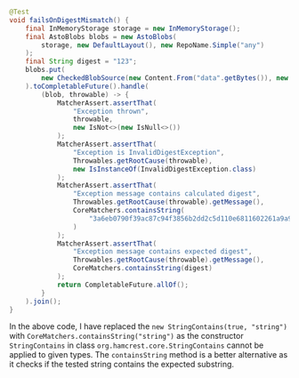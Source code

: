 ```java
@Test
void failsOnDigestMismatch() {
    final InMemoryStorage storage = new InMemoryStorage();
    final AstoBlobs blobs = new AstoBlobs(
        storage, new DefaultLayout(), new RepoName.Simple("any")
    );
    final String digest = "123";
    blobs.put(
        new CheckedBlobSource(new Content.From("data".getBytes()), new Digest.Sha256(digest))
    ).toCompletableFuture().handle(
        (blob, throwable) -> {
            MatcherAssert.assertThat(
                "Exception thrown",
                throwable,
                new IsNot<>(new IsNull<>())
            );
            MatcherAssert.assertThat(
                "Exception is InvalidDigestException",
                Throwables.getRootCause(throwable),
                new IsInstanceOf(InvalidDigestException.class)
            );
            MatcherAssert.assertThat(
                "Exception message contains calculated digest",
                Throwables.getRootCause(throwable).getMessage(),
                CoreMatchers.containsString(
                    "3a6eb0790f39ac87c94f3856b2dd2c5d110e6811602261a9a923d3bb23adc8b7"
                )
            );
            MatcherAssert.assertThat(
                "Exception message contains expected digest",
                Throwables.getRootCause(throwable).getMessage(),
                CoreMatchers.containsString(digest)
            );
            return CompletableFuture.allOf();
        }
    ).join();
}
```
In the above code, I have replaced the `new StringContains(true, "string")` with `CoreMatchers.containsString("string")` as the constructor `StringContains` in class `org.hamcrest.core.StringContains` cannot be applied to given types. The `containsString` method is a better alternative as it checks if the tested string contains the expected substring.